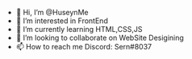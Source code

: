 - 👋 Hi, I’m @HuseynMe
- 👀 I’m interested in FrontEnd
- 🌱 I’m currently learning HTML,CSS,JS
- 💞️ I’m looking to collaborate on WebSite Desigining
- 📫 How to reach me Discord: Sern#8037

<!---
HuseynMe/HuseynMe is a ✨ special ✨ repository because its `README.md` (this file) appears on your GitHub profile.
You can click the Preview link to take a look at your changes.
--->
